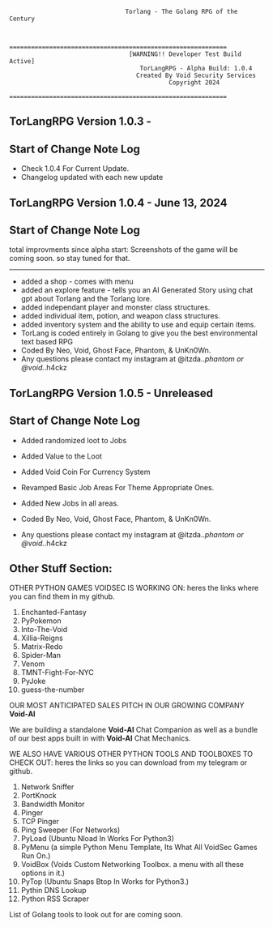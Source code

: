                                     
                                    Torlang - The Golang RPG of the Century


                            ============================================================
                                     [WARNING!! Developer Test Build Active]      
                                        TorLangRPG - Alpha Build: 1.0.4      
                                       Created By Void Security Services      
                                                Copyright 2024     
                            ============================================================

## TorLangRPG Version 1.0.3 - 
## Start of Change Note Log

- Check 1.0.4 For Current Update. 
- Changelog updated with each new update

## TorLangRPG Version 1.0.4 - June 13, 2024
## Start of Change Note Log

total improvments since alpha start:
Screenshots of the game will be coming soon. 
so stay tuned for that.
_____________________________________________________
- added a shop - comes with menu
- added an explore feature - tells you an AI Generated Story using chat gpt about Torlang and the Torlang lore.
- added independant player and monster class structures.
- added individual item, potion, and weapon class structures.
- added inventory system and the ability to use and equip certain items.  
- TorLang is coded entirely in Golang to give you the best environmental text based RPG
- Coded By Neo, Void, Ghost Face, Phantom, & UnKn0Wn.
- Any questions please contact my instagram at @itzda._.phantom or @void._.h4ckz

## TorLangRPG Version 1.0.5 - Unreleased
## Start of Change Note Log

- Added randomized loot to Jobs
- Added Value to the Loot
- Added Void Coin For Currency System
- Revamped Basic Job Areas For Theme Appropriate Ones. 
- Added New Jobs in all areas.

 
- Coded By Neo, Void, Ghost Face, Phantom, & UnKn0Wn.
- Any questions please contact my instagram at @itzda._.phantom or @void._.h4ckz





## Other Stuff Section:

OTHER PYTHON GAMES VOIDSEC IS WORKING ON: 
heres the links where you can find them in my github.
 1. Enchanted-Fantasy
 2. PyPokemon
 3. Into-The-Void
 4. Xillia-Reigns
 5. Matrix-Redo
 6. Spider-Man
 7. Venom
 8. TMNT-Fight-For-NYC
 9. PyJoke
10. guess-the-number

OUR MOST ANTICIPATED SALES PITCH IN OUR GROWING COMPANY
 __Void-AI__

 We are building a standalone __Void-AI__ Chat Companion as well as a bundle of our best apps built in with __Void-AI__ Chat Mechanics. 


WE ALSO HAVE VARIOUS OTHER PYTHON TOOLS AND TOOLBOXES TO CHECK OUT:
heres the links so you can download from my telegram or github.
1. Network Sniffer
2. PortKnock
3. Bandwidth Monitor
4. Pinger
5. TCP Pinger
6. Ping Sweeper (For Networks)
7. PyLoad (Ubuntu Nload In Works For Python3)
8. PyMenu (a simple Python Menu Template, Its What All VoidSec Games Run On.)
9. VoidBox (Voids Custom Networking Toolbox. a menu with all these options in it.)
10. PyTop (Ubuntu Snaps Btop In Works for Python3.)
11. Pythin DNS Lookup
12. Python RSS Scraper

List of Golang tools to look out for are coming soon. 
